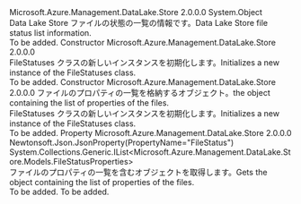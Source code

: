 <Type Name="FileStatuses" FullName="Microsoft.Azure.Management.DataLake.Store.Models.FileStatuses">
  <TypeSignature Language="C#" Value="public class FileStatuses" />
  <TypeSignature Language="ILAsm" Value=".class public auto ansi beforefieldinit FileStatuses extends System.Object" />
  <TypeSignature Language="DocId" Value="T:Microsoft.Azure.Management.DataLake.Store.Models.FileStatuses" />
  <TypeSignature Language="VB.NET" Value="Public Class FileStatuses" />
  <TypeSignature Language="F#" Value="type FileStatuses = class" />
  <AssemblyInfo>
    <AssemblyName>Microsoft.Azure.Management.DataLake.Store</AssemblyName>
    <AssemblyVersion>2.0.0.0</AssemblyVersion>
  </AssemblyInfo>
  <Base>
    <BaseTypeName>System.Object</BaseTypeName>
  </Base>
  <Interfaces />
  <Docs>
    <summary>
            <span data-ttu-id="38ea6-101">Data Lake Store ファイルの状態の一覧の情報です。</span><span class="sxs-lookup"><span data-stu-id="38ea6-101">Data Lake Store file status list information.</span></span>
            </summary>
    <remarks>To be added.</remarks>
  </Docs>
  <Members>
    <Member MemberName=".ctor">
      <MemberSignature Language="C#" Value="public FileStatuses ();" />
      <MemberSignature Language="ILAsm" Value=".method public hidebysig specialname rtspecialname instance void .ctor() cil managed" />
      <MemberSignature Language="DocId" Value="M:Microsoft.Azure.Management.DataLake.Store.Models.FileStatuses.#ctor" />
      <MemberSignature Language="VB.NET" Value="Public Sub New ()" />
      <MemberType>Constructor</MemberType>
      <AssemblyInfo>
        <AssemblyName>Microsoft.Azure.Management.DataLake.Store</AssemblyName>
        <AssemblyVersion>2.0.0.0</AssemblyVersion>
      </AssemblyInfo>
      <Parameters />
      <Docs>
        <summary>
            <span data-ttu-id="38ea6-102">FileStatuses クラスの新しいインスタンスを初期化します。</span><span class="sxs-lookup"><span data-stu-id="38ea6-102">Initializes a new instance of the FileStatuses class.</span></span>
            </summary>
        <remarks>To be added.</remarks>
      </Docs>
    </Member>
    <Member MemberName=".ctor">
      <MemberSignature Language="C#" Value="public FileStatuses (System.Collections.Generic.IList&lt;Microsoft.Azure.Management.DataLake.Store.Models.FileStatusProperties&gt; fileStatus = null);" />
      <MemberSignature Language="ILAsm" Value=".method public hidebysig specialname rtspecialname instance void .ctor(class System.Collections.Generic.IList`1&lt;class Microsoft.Azure.Management.DataLake.Store.Models.FileStatusProperties&gt; fileStatus) cil managed" />
      <MemberSignature Language="DocId" Value="M:Microsoft.Azure.Management.DataLake.Store.Models.FileStatuses.#ctor(System.Collections.Generic.IList{Microsoft.Azure.Management.DataLake.Store.Models.FileStatusProperties})" />
      <MemberSignature Language="VB.NET" Value="Public Sub New (Optional fileStatus As IList(Of FileStatusProperties) = null)" />
      <MemberSignature Language="F#" Value="new Microsoft.Azure.Management.DataLake.Store.Models.FileStatuses : System.Collections.Generic.IList&lt;Microsoft.Azure.Management.DataLake.Store.Models.FileStatusProperties&gt; -&gt; Microsoft.Azure.Management.DataLake.Store.Models.FileStatuses" Usage="new Microsoft.Azure.Management.DataLake.Store.Models.FileStatuses fileStatus" />
      <MemberType>Constructor</MemberType>
      <AssemblyInfo>
        <AssemblyName>Microsoft.Azure.Management.DataLake.Store</AssemblyName>
        <AssemblyVersion>2.0.0.0</AssemblyVersion>
      </AssemblyInfo>
      <Parameters>
        <Parameter Name="fileStatus" Type="System.Collections.Generic.IList&lt;Microsoft.Azure.Management.DataLake.Store.Models.FileStatusProperties&gt;" />
      </Parameters>
      <Docs>
        <param name="fileStatus"><span data-ttu-id="38ea6-103">ファイルのプロパティの一覧を格納するオブジェクト。</span><span class="sxs-lookup"><span data-stu-id="38ea6-103">the object containing the list of properties of the files.</span></span></param>
        <summary>
            <span data-ttu-id="38ea6-104">FileStatuses クラスの新しいインスタンスを初期化します。</span><span class="sxs-lookup"><span data-stu-id="38ea6-104">Initializes a new instance of the FileStatuses class.</span></span>
            </summary>
        <remarks>To be added.</remarks>
      </Docs>
    </Member>
    <Member MemberName="FileStatus">
      <MemberSignature Language="C#" Value="public System.Collections.Generic.IList&lt;Microsoft.Azure.Management.DataLake.Store.Models.FileStatusProperties&gt; FileStatus { get; }" />
      <MemberSignature Language="ILAsm" Value=".property instance class System.Collections.Generic.IList`1&lt;class Microsoft.Azure.Management.DataLake.Store.Models.FileStatusProperties&gt; FileStatus" />
      <MemberSignature Language="DocId" Value="P:Microsoft.Azure.Management.DataLake.Store.Models.FileStatuses.FileStatus" />
      <MemberSignature Language="VB.NET" Value="Public ReadOnly Property FileStatus As IList(Of FileStatusProperties)" />
      <MemberSignature Language="F#" Value="member this.FileStatus : System.Collections.Generic.IList&lt;Microsoft.Azure.Management.DataLake.Store.Models.FileStatusProperties&gt;" Usage="Microsoft.Azure.Management.DataLake.Store.Models.FileStatuses.FileStatus" />
      <MemberType>Property</MemberType>
      <AssemblyInfo>
        <AssemblyName>Microsoft.Azure.Management.DataLake.Store</AssemblyName>
        <AssemblyVersion>2.0.0.0</AssemblyVersion>
      </AssemblyInfo>
      <Attributes>
        <Attribute>
          <AttributeName>Newtonsoft.Json.JsonProperty(PropertyName="FileStatus")</AttributeName>
        </Attribute>
      </Attributes>
      <ReturnValue>
        <ReturnType>System.Collections.Generic.IList&lt;Microsoft.Azure.Management.DataLake.Store.Models.FileStatusProperties&gt;</ReturnType>
      </ReturnValue>
      <Docs>
        <summary>
            <span data-ttu-id="38ea6-105">ファイルのプロパティの一覧を含むオブジェクトを取得します。</span><span class="sxs-lookup"><span data-stu-id="38ea6-105">Gets the object containing the list of properties of the files.</span></span>
            </summary>
        <value>To be added.</value>
        <remarks>To be added.</remarks>
      </Docs>
    </Member>
  </Members>
</Type>
